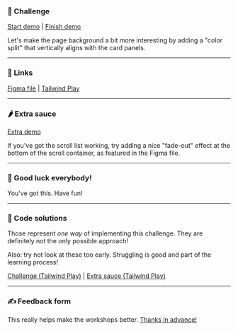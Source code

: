 ### 🎯 Challenge

[Start demo](https://css-gymnastics.protailwind.com/challenges/scroll-fadeout-list/start) | [Finish demo](https://css-gymnastics.protailwind.com/solutions/scroll-fadeout-list)

Let's make the page background a bit more interesting by adding a "color split" that vertically aligns with the card panels.

---

### 🔗 Links

[Figma file](https://www.figma.com/file/GyY3xq90qabr0DXDKSDtsO/Pro-Tailwind-Workshop---Advanced-Tailwind-CSS-Gymnastics?node-id=10%3A116) | [Tailwind Play](https://play.tailwindcss.com/riwIRI2i2E)

---

### 🌶 Extra sauce

[Extra demo](https://css-gymnastics.protailwind.com/solutions/scroll-fadeout-list/extra)

If you've got the scroll list working, try adding a nice "fade-out" effect at the bottom of the scroll container, as featured in the Figma file.

---

### 🤞 Good luck everybody!

You've got this. Have fun!

---

### 🙈 Code solutions

Those represent _one way_ of implementing this challenge. They are definitely not the only possible approach!

Also: try not look at these too early. Struggling is good and part of the learning process!

[Challenge (Tailwind Play)](https://play.tailwindcss.com/BNgpqFGXYT?size=1332x1582) | [Extra sauce (Tailwind Play)](https://play.tailwindcss.com/qeLuCTQgq4?size=1324x1502)

---

### ✍️ Feedback form

This really helps make the workshops better. [Thanks in advance!](https://docs.google.com/forms/d/e/1FAIpQLSfSSZbUOp67fZbXWuHxkJmGZw0wcx6uxkJI_kFzQvBiJ-Fhgg/viewform?usp=pp_url&entry.1747016377=Tailwind+CSS+Gymnastics&entry.305553560=Scroll+fadeout+list+challenge)
